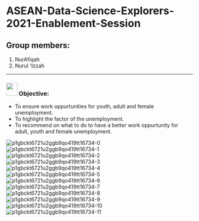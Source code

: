 # ASEAN-Data-Science-Explorers-2021-Enablement-Session

## Group members:
1. NurAfiqah
2. Nurul 'Izzah

---

### <img src="https://c.tenor.com/ubvX6P6dkhUAAAAi/question-mark.gif" width="30px" height="35px"> Objective:
- To ensure work oppurtunities for youth, adult and female unemployment.
- To highlight the factor of the unemployment.
- To recommend on what to do to have a better work oppurtunity for adult, youth and female unemployment.

![p1gbckt6721u2ggb9qo419tt16734-0](https://user-images.githubusercontent.com/55322783/186862419-667c0b8f-8ff8-47ab-a816-251d087af314.jpg)
![p1gbckt6721u2ggb9qo419tt16734-1](https://user-images.githubusercontent.com/55322783/186862488-3d760329-b4bd-4e7d-aa0e-d6802f05fdcd.jpg)
![p1gbckt6721u2ggb9qo419tt16734-2](https://user-images.githubusercontent.com/55322783/186862506-c1feb5e2-bbd9-4f9c-8990-d93ca628632e.jpg)
![p1gbckt6721u2ggb9qo419tt16734-3](https://user-images.githubusercontent.com/55322783/186862524-916f327d-a53e-4e13-ba6f-6464d0fb1f0f.jpg)
![p1gbckt6721u2ggb9qo419tt16734-4](https://user-images.githubusercontent.com/55322783/186862551-3948ec56-aa8d-439d-a3be-b0c79921fbae.jpg)
![p1gbckt6721u2ggb9qo419tt16734-5](https://user-images.githubusercontent.com/55322783/186862564-44e7b14f-1835-465c-9a42-d2bee50162d2.jpg)
![p1gbckt6721u2ggb9qo419tt16734-6](https://user-images.githubusercontent.com/55322783/186862587-d5dc2b39-2d5d-4387-952f-e01e7798cc75.jpg)
![p1gbckt6721u2ggb9qo419tt16734-7](https://user-images.githubusercontent.com/55322783/186862624-790c6125-9a31-49f5-9338-2e06022d61b4.jpg)
![p1gbckt6721u2ggb9qo419tt16734-8](https://user-images.githubusercontent.com/55322783/186862634-b82b4259-3103-4396-872b-71cb28ef8abd.jpg)
![p1gbckt6721u2ggb9qo419tt16734-9](https://user-images.githubusercontent.com/55322783/186862641-37c557cc-e701-4321-a268-278a41a46f08.jpg)
![p1gbckt6721u2ggb9qo419tt16734-10](https://user-images.githubusercontent.com/55322783/186862649-4ab46b44-ef17-4d09-b4e5-86644ef81e85.jpg)
![p1gbckt6721u2ggb9qo419tt16734-11](https://user-images.githubusercontent.com/55322783/186862613-226fa09b-351e-4fc4-9c6a-c4e9aaba9879.jpg)
